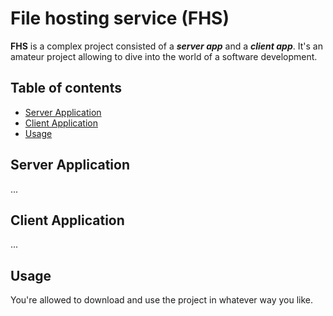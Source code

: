 # File hosting service (FHS)
**FHS** is a complex project consisted of a ***server app*** and a ***client app***. It's an amateur project allowing to dive into the world of a software development.

## Table of contents
- [Server Application](#server-app)
- [Client Application](#client-app)
- [Usage](#usage)

## Server Application <a name="server-app"></a>
...

## Client Application <a name="client-app"></a>
...

## Usage <a name="usage"></a>
You're allowed to download and use the project in whatever way you like.

